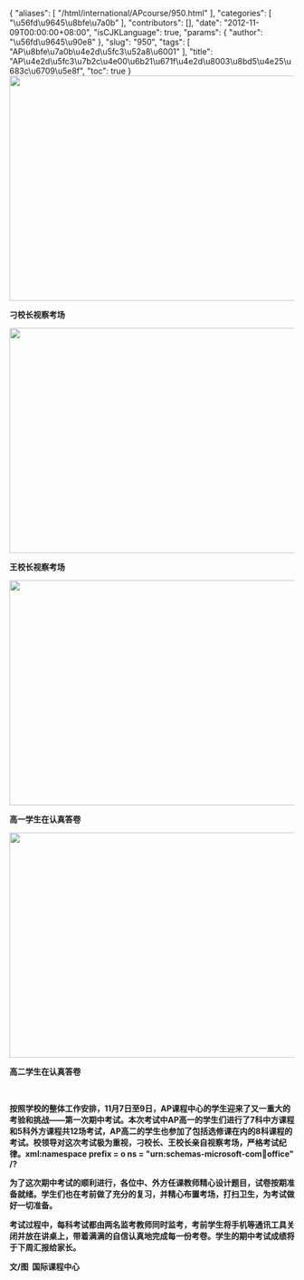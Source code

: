 {
    "aliases": [
        "/html/international/APcourse/950.html"
    ],
    "categories": [
        "\u56fd\u9645\u8bfe\u7a0b"
    ],
    "contributors": [],
    "date": "2012-11-09T00:00:00+08:00",
    "isCJKLanguage": true,
    "params": {
        "author": "\u56fd\u9645\u90e8"
    },
    "slug": "950",
    "tags": [
        "AP\u8bfe\u7a0b\u4e2d\u5fc3\u52a8\u6001"
    ],
    "title": "AP\u4e2d\u5fc3\u7b2c\u4e00\u6b21\u671f\u4e2d\u8003\u8bd5\u4e25\u683c\u6709\u5e8f",
    "toc": true
}
**<img
    src="https://cdn.tfls.online/mirror/full/7b7b09592f763ca289ed07880051f5a62295ce55.jpg"
    style="display:block;margin-left:auto;margin-right:auto;"
    decoding="async"
    fetchpriority="auto"
    loading="lazy"
    height="397"
    width="600"
/>**

**刁校长视察考场**

**<img
    src="https://cdn.tfls.online/mirror/full/7ed88420717de5732afe959137e694b5ce7b4e7f.jpg"
    style="display:block;margin-left:auto;margin-right:auto;"
    decoding="async"
    fetchpriority="auto"
    loading="lazy"
    height="397"
    width="600"
/>**

**王校长视察考场**

**<img
    src="https://cdn.tfls.online/mirror/full/cbb8cbd82961a2620e7a213e55c345273bbce8ca.jpg"
    style="display:block;margin-left:auto;margin-right:auto;"
    decoding="async"
    fetchpriority="auto"
    loading="lazy"
    height="397"
    width="600"
/>**

**高一学生在认真答卷**

**<img
    src="https://cdn.tfls.online/mirror/full/ef54732cbf1448a900129feeaaf9ad1aad08c241.jpg"
    style="display:block;margin-left:auto;margin-right:auto;"
    decoding="async"
    fetchpriority="auto"
    loading="lazy"
    height="397"
    width="600"
/>**

**高二学生在认真答卷**

 

**按照学校的整体工作安排，11月7日至9日，AP课程中心的学生迎来了又一重大的考验和挑战——第一次期中考试。本次考试中AP高一的学生们进行了7科中方课程和5科外方课程共12场考试，AP高二的学生也参加了包括选修课在内的8科课程的考试。校领导对这次考试极为重视，刁校长、王校长亲自视察考场，严格考试纪律。xml:namespace prefix = o ns = "urn:schemas-microsoft-com:office:office" /?**

**为了这次期中考试的顺利进行，各位中、外方任课教师精心设计题目，试卷按期准备就绪。学生们也在考前做了充分的复习，并精心布置考场，打扫卫生，为考试做好一切准备。**

**考试过程中，每科考试都由两名监考教师同时监考，考前学生将手机等通讯工具关闭并放在讲桌上，带着满满的自信认真地完成每一份考卷。学生的期中考试成绩将于下周汇报给家长。**

**文/图  国际课程中心**

